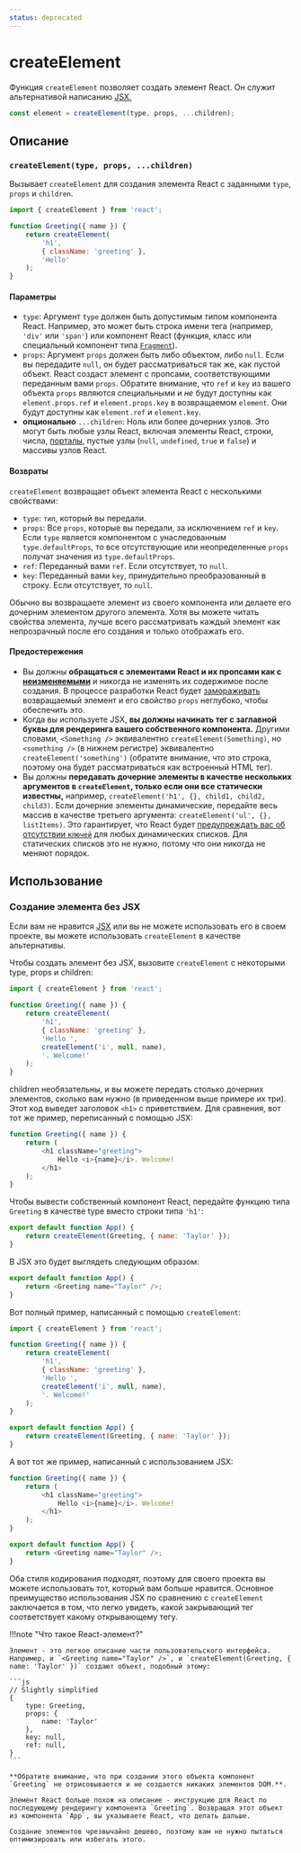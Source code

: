 ```yaml
---
status: deprecated
---
```


# createElement

Функция `createElement` позволяет создать элемент React. Он служит альтернативой написанию [JSX.](../learn/writing-markup-with-jsx.md)

```js
const element = createElement(type, props, ...children);
```

## Описание

### `createElement(type, props, ...children)`

Вызывает `createElement` для создания элемента React с заданными `type`, `props` и `children`.

```js
import { createElement } from 'react';

function Greeting({ name }) {
    return createElement(
        'h1',
        { className: 'greeting' },
        'Hello'
    );
}
```

#### Параметры

-   `type`: Аргумент `type` должен быть допустимым типом компонента React. Например, это может быть строка имени тега (например, `'div'` или `'span'`) или компонент React (функция, класс или специальный компонент типа [`Fragment`](Fragment.md)).
-   `props`: Аргумент `props` должен быть либо объектом, либо `null`. Если вы передадите `null`, он будет рассматриваться так же, как пустой объект. React создаст элемент с пропсами, соответствующими переданным вами `props`. Обратите внимание, что `ref` и `key` из вашего объекта `props` являются специальными и _не_ будут доступны как `element.props.ref` и `element.props.key` в возвращаемом `element`. Они будут доступны как `element.ref` и `element.key`.
-   **опционально** `...children`: Ноль или более дочерних узлов. Это могут быть любые узлы React, включая элементы React, строки, числа, [порталы](createPortal.md), пустые узлы (`null`, `undefined`, `true` и `false`) и массивы узлов React.

#### Возвраты

`createElement` возвращает объект элемента React с несколькими свойствами:

-   `type`: `тип`, который вы передали.
-   `props`: Все `props`, которые вы передали, за исключением `ref` и `key`. Если `type` является компонентом с унаследованным `type.defaultProps`, то все отсутствующие или неопределенные `props` получат значения из `type.defaultProps`.
-   `ref`: Переданный вами `ref`. Если отсутствует, то `null`.
-   `key`: Переданный вами `key`, принудительно преобразованный в строку. Если отсутствует, то `null`.

Обычно вы возвращаете элемент из своего компонента или делаете его дочерним элементом другого элемента. Хотя вы можете читать свойства элемента, лучше всего рассматривать каждый элемент как непрозрачный после его создания и только отображать его.

#### Предостережения

-   Вы должны **обращаться с элементами React и их пропсами как с [неизменяемыми](https://ru.wikipedia.org/wiki/%D0%9D%D0%B5%D0%B8%D0%B7%D0%BC%D0%B5%D0%BD%D1%8F%D0%B5%D0%BC%D1%8B%D0%B9_%D0%BE%D0%B1%D1%8A%D0%B5%D0%BA%D1%82)** и никогда не изменять их содержимое после создания. В процессе разработки React будет [замораживать](https://developer.mozilla.org/docs/Web/JavaScript/Reference/Global_Objects/Object/freeze) возвращаемый элемент и его свойство `props` неглубоко, чтобы обеспечить это.
-   Когда вы используете JSX, **вы должны начинать тег с заглавной буквы для рендеринга вашего собственного компонента.** Другими словами, `<Something />` эквивалентно `createElement(Something)`, но `<something />` (в нижнем регистре) эквивалентно `createElement('something')` (обратите внимание, что это строка, поэтому она будет рассматриваться как встроенный HTML тег).
-   Вы должны **передавать дочерние элементы в качестве нескольких аргументов в `createElement`, только если они все статически известны,** например, `createElement('h1', {}, child1, child2, child3)`. Если дочерние элементы динамические, передайте весь массив в качестве третьего аргумента: `createElement('ul', {}, listItems)`. Это гарантирует, что React будет [предупреждать вас об отсутствии `ключей`](../learn/rendering-lists.md#keeping-list-items-in-order-with-key) для любых динамических списков. Для статических списков это не нужно, потому что они никогда не меняют порядок.

## Использование

### Создание элемента без JSX

Если вам не нравится [JSX](../learn/writing-markup-with-jsx.md) или вы не можете использовать его в своем проекте, вы можете использовать `createElement` в качестве альтернативы.

Чтобы создать элемент без JSX, вызовите `createElement` с некоторыми type, props и children:

```js [[1, 5, "'h1'"], [2, 6, "{ className: 'greeting' }"], [3, 7, "'Hello ',"], [3, 8, "createElement('i', null, name),"], [3, 9, "'. Welcome!'"]]
import { createElement } from 'react';

function Greeting({ name }) {
    return createElement(
        'h1',
        { className: 'greeting' },
        'Hello ',
        createElement('i', null, name),
        '. Welcome!'
    );
}
```

children необязательны, и вы можете передать столько дочерних элементов, сколько вам нужно (в приведенном выше примере их три). Этот код выведет заголовок `<h1>` с приветствием. Для сравнения, вот тот же пример, переписанный с помощью JSX:

```js
function Greeting({ name }) {
    return (
        <h1 className="greeting">
            Hello <i>{name}</i>. Welcome!
        </h1>
    );
}
```

Чтобы вывести собственный компонент React, передайте функцию типа `Greeting` в качестве type вместо строки типа `'h1'`:

```js
export default function App() {
    return createElement(Greeting, { name: 'Taylor' });
}
```

В JSX это будет выглядеть следующим образом:

```js
export default function App() {
    return <Greeting name="Taylor" />;
}
```

Вот полный пример, написанный с помощью `createElement`:

```js
import { createElement } from 'react';

function Greeting({ name }) {
    return createElement(
        'h1',
        { className: 'greeting' },
        'Hello ',
        createElement('i', null, name),
        '. Welcome!'
    );
}

export default function App() {
    return createElement(Greeting, { name: 'Taylor' });
}
```

А вот тот же пример, написанный с использованием JSX:

```js
function Greeting({ name }) {
    return (
        <h1 className="greeting">
            Hello <i>{name}</i>. Welcome!
        </h1>
    );
}

export default function App() {
    return <Greeting name="Taylor" />;
}
```

Оба стиля кодирования подходят, поэтому для своего проекта вы можете использовать тот, который вам больше нравится. Основное преимущество использования JSX по сравнению с `createElement` заключается в том, что легко увидеть, какой закрывающий тег соответствует какому открывающему тегу.

!!!note "Что такое React-элемент?"

    Элемент - это легкое описание части пользовательского интерфейса. Например, и `<Greeting name="Taylor" />`, и `createElement(Greeting, { name: 'Taylor' })` создают объект, подобный этому:

    ```js
    // Slightly simplified
    {
    	type: Greeting,
    	props: {
    		name: 'Taylor'
    	},
    	key: null,
    	ref: null,
    }
    ```

    **Обратите внимание, что при создании этого объекта компонент `Greeting` не отрисовывается и не создается никаких элементов DOM.**.

    Элемент React больше похож на описание - инструкцию для React по последующему рендерингу компонента `Greeting`. Возвращая этот объект из компонента `App`, вы указываете React, что делать дальше.

    Создание элементов чрезвычайно дешево, поэтому вам не нужно пытаться оптимизировать или избегать этого.
